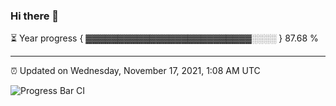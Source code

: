 ### Hi there 👋

⏳ Year progress { ▓▓▓▓▓▓▓▓▓▓▓▓▓▓▓▓▓▓▓▓▓▓▓▓▓▓░░░░ } 87.68 %

---

⏰ Updated on Wednesday, November 17, 2021, 1:08 AM UTC

![Progress Bar CI](https://github.com/arthurbuhl/arthurbuhl/workflows/Progress%20Bar%20CI/badge.svg)
